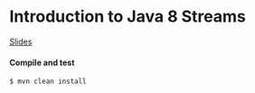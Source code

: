 # Introduction to Java 8 Streams

[Slides](http://goo.gl/YlYqTm)

#### Compile and test

	$ mvn clean install
